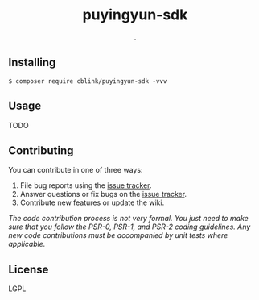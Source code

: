 <h1 align="center"> puyingyun-sdk </h1>

<p align="center"> .</p>


## Installing

```shell
$ composer require cblink/puyingyun-sdk -vvv
```

## Usage

TODO

## Contributing

You can contribute in one of three ways:

1. File bug reports using the [issue tracker](https://github.com/[a[bcblink/puyingyun-sdk/issues).
2. Answer questions or fix bugs on the [issue tracker](https://github.com/[a[bcblink/puyingyun-sdk/issues).
3. Contribute new features or update the wiki.

_The code contribution process is not very formal. You just need to make sure that you follow the PSR-0, PSR-1, and PSR-2 coding guidelines. Any new code contributions must be accompanied by unit tests where applicable._

## License

LGPL